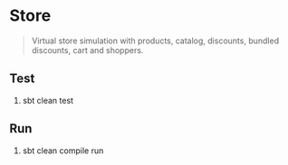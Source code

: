 Store
=====
>Virtual store simulation with products, catalog, discounts, bundled discounts, cart and shoppers.

Test
----
1. sbt clean test

Run
---
1. sbt clean compile run